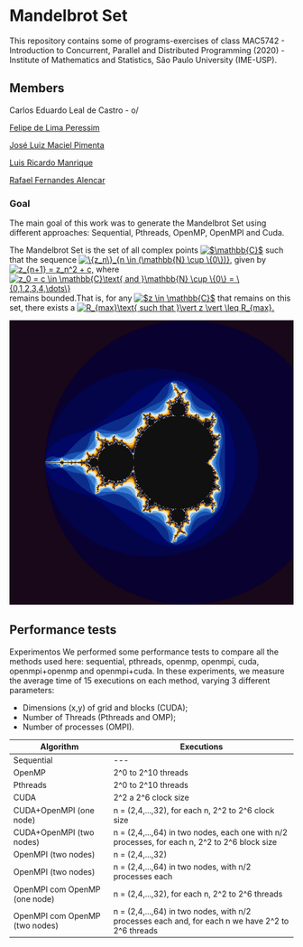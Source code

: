 # Mandelbrot Set

This repository contains some of programs-exercises of class MAC5742 - Introduction to Concurrent, Parallel and Distributed Programming (2020) - Institute of Mathematics and Statistics, São Paulo University (IME-USP).

## Members
Carlos Eduardo Leal de Castro - o/

[Felipe de Lima Peressim](https://github.com/feperessim)

[José Luiz Maciel Pimenta](https://github.com/JoseLuiz432)

[Luis Ricardo Manrique](https://github.com/lllmanriquelll)

[Rafael Fernandes Alencar](https://github.com/rafalencar1997)

### Goal
The main goal of this work was to generate the Mandelbrot Set using different approaches: Sequential, Pthreads, OpenMP, OpenMPI and Cuda.

The Mandelbrot Set is the set of all complex points <a href="https://www.codecogs.com/eqnedit.php?latex=\inline&space;$\mathbb{C}$" target="_blank"><img src="https://latex.codecogs.com/png.latex?\inline&space;$\mathbb{C}$" title="$\mathbb{C}$" /></a> such that the sequence <a href="https://www.codecogs.com/eqnedit.php?latex=\inline&space;\{z_n\}_{n&space;\in&space;(\mathbb{N}&space;\cup&space;\{0\})}" target="_blank"><img src="https://latex.codecogs.com/png.latex?\inline&space;\{z_n\}_{n&space;\in&space;(\mathbb{N}&space;\cup&space;\{0\})}" title="\{z_n\}_{n \in (\mathbb{N} \cup \{0\})}" /></a>, given by <a href="https://www.codecogs.com/eqnedit.php?latex=\inline&space;z_{n&plus;1}&space;=&space;z_n^2&space;&plus;&space;c," target="_blank"><img src="https://latex.codecogs.com/png.latex?\inline&space;z_{n&plus;1}&space;=&space;z_n^2&space;&plus;&space;c," title="z_{n+1} = z_n^2 + c," /></a> where <a href="https://www.codecogs.com/eqnedit.php?latex=\inline&space;z_0&space;=&space;c&space;\in&space;\mathbb{C}\text{&space;and&space;}\mathbb{N}&space;\cup&space;\{0\}&space;=&space;\{0,1,2,3,4,\dots\}" target="_blank"><img src="https://latex.codecogs.com/png.latex?\inline&space;z_0&space;=&space;c&space;\in&space;\mathbb{C}\text{&space;and&space;}\mathbb{N}&space;\cup&space;\{0\}&space;=&space;\{0,1,2,3,4,\dots\}" title="z_0 = c \in \mathbb{C}\text{ and }\mathbb{N} \cup \{0\} = \{0,1,2,3,4,\dots\}" /></a> remains bounded.That is, for any <a href="https://www.codecogs.com/eqnedit.php?latex=\inline&space;$z&space;\in&space;\mathbb{C}$" target="_blank"><img src="https://latex.codecogs.com/png.latex?\inline&space;$z&space;\in&space;\mathbb{C}$" title="$z \in \mathbb{C}$" /></a> that remains on this set, there exists a <a href="https://www.codecogs.com/eqnedit.php?latex=\inline&space;R_{max}\text{&space;such&space;that&space;}\vert&space;z&space;\vert&space;\leq&space;R_{max}." target="_blank"><img src="https://latex.codecogs.com/png.latex?\inline&space;R_{max}\text{&space;such&space;that&space;}\vert&space;z&space;\vert&space;\leq&space;R_{max}." title="R_{max}\text{ such that }\vert z \vert \leq R_{max}." /></a>

![Mandelbrot full set](https://github.com/carloselcastro/mandelbrot/blob/master/image/download.png)

## Performance tests

Experimentos
We performed some performance tests to compare all the methods used here: sequential, pthreads, openmp, openmpi, cuda, openmpi+openmp and openmpi+cuda. In these experiments, we measure the average time of 15 executions on each method, varying 3 different parameters:
* Dimensions (x,y) of grid and blocks (CUDA);
* Number of Threads (Pthreads and OMP);
* Number of processes (OMPI).

Algorithm | Executions
--------- | ----------
Sequential | ---
OpenMP | 2^0 to 2^10 threads
Pthreads | 2^0 to 2^10 threads
CUDA | 2^2 a 2^6 clock size
CUDA+OpenMPI (one node) | n = (2,4,...,32), for each n, 2^2 to 2^6 clock size
CUDA+OpenMPI (two nodes) | n = (2,4,...,64) in two nodes, each one with n/2 processes, for each n, 2^2 to 2^6 block size
OpenMPI (two nodes) | n = (2,4,...,32)
OpenMPI (two nodes) | n = (2,4,...,64) in two nodes, with n/2 processes each
OpenMPI com OpenMP (one node) | n = (2,4,...,32), for each n, 2^2 to 2^6 threads
OpenMPI com OpenMP (two nodes) | n = (2,4,...,64) in two nodes, with n/2 processes each and, for each n we have 2^2 to 2^6 threads
